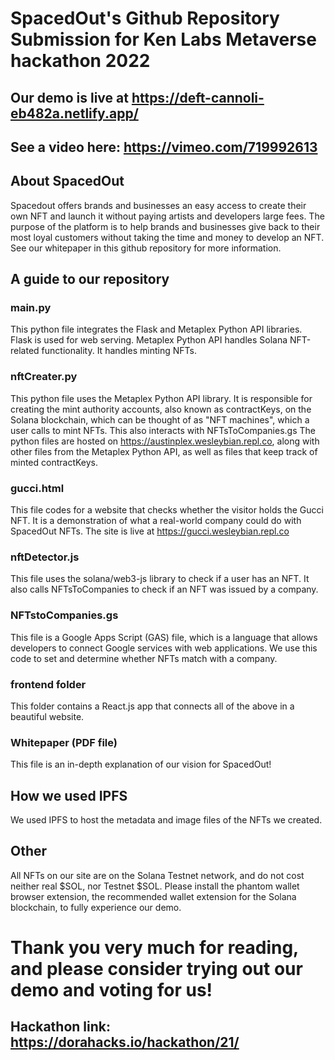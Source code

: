 # SpacedOut's Github Repository Submission for Ken Labs Metaverse hackathon 2022
## Our demo is live at <a href = "https://deft-cannoli-eb482a.netlify.app/" target = "_blank"> https://deft-cannoli-eb482a.netlify.app/ </a>
## See a video here: https://vimeo.com/719992613
## About SpacedOut
Spacedout offers brands and businesses an easy access to create their own NFT and launch it without paying artists and developers large fees. The purpose of the platform is to help brands and businesses give back to their most loyal customers without taking the time and money to develop an NFT. See our whitepaper in this github repository for more information. 
## A guide to our repository
### main.py
This python file integrates the Flask and Metaplex Python API libraries. Flask is used for web serving. Metaplex Python API handles Solana NFT-related functionality. It handles minting NFTs. 
### nftCreater.py
This python file uses the Metaplex Python API library. It is responsible for creating the mint authority accounts, also known as contractKeys, on the Solana blockchain, which can be thought of as "NFT machines", which a user calls to mint NFTs.
This also interacts with NFTsToCompanies.gs
The python files are hosted on https://austinplex.wesleybian.repl.co, along with other files from the Metaplex Python API, as well as files that keep track of minted contractKeys. 
### gucci.html
This file codes for a website that checks whether the visitor holds the Gucci NFT. It is a demonstration of what a real-world company could do with SpacedOut NFTs.
The site is live at https://gucci.wesleybian.repl.co
### nftDetector.js
This file uses the solana/web3-js library to check if a user has an NFT. It also calls NFTsToCompanies to check if an NFT was issued by a company.
### NFTstoCompanies.gs
This file is a Google Apps Script (GAS) file, which is a language that allows developers to connect Google services with web applications. We use this code to set and determine whether NFTs match with a company. 
### frontend folder
This folder contains a React.js app that connects all of the above in a beautiful website.
### Whitepaper (PDF file)
This file is an in-depth explanation of our vision for SpacedOut!
## How we used IPFS
We used IPFS to host the metadata and image files of the NFTs we created.
## Other
All NFTs on our site are on the Solana Testnet network, and do not cost neither real $SOL, nor Testnet $SOL. Please install the phantom wallet browser extension, the recommended wallet extension for the Solana blockchain, to fully experience our demo. 
# Thank you very much for reading, and please consider trying out our demo and voting for us!
## Hackathon link: https://dorahacks.io/hackathon/21/
